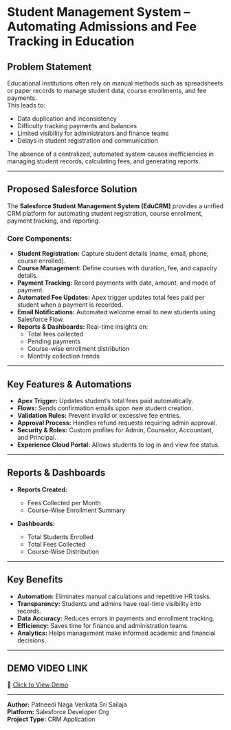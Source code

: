# Student Management System – Automating Admissions and Fee Tracking in Education

## Problem Statement
Educational institutions often rely on manual methods such as spreadsheets or paper records to manage student data, course enrollments, and fee payments.  
This leads to:
- Data duplication and inconsistency  
- Difficulty tracking payments and balances  
- Limited visibility for administrators and finance teams  
- Delays in student registration and communication  

The absence of a centralized, automated system causes inefficiencies in managing student records, calculating fees, and generating reports.  

---

## Proposed Salesforce Solution
The **Salesforce Student Management System (EduCRM)** provides a unified CRM platform for automating student registration, course enrollment, payment tracking, and reporting.  

### Core Components:
- **Student Registration:** Capture student details (name, email, phone, course enrolled).  
- **Course Management:** Define courses with duration, fee, and capacity details.  
- **Payment Tracking:** Record payments with date, amount, and mode of payment.  
- **Automated Fee Updates:** Apex trigger updates total fees paid per student when a payment is recorded.  
- **Email Notifications:** Automated welcome email to new students using Salesforce Flow.  
- **Reports & Dashboards:** Real-time insights on:
  - Total fees collected  
  - Pending payments  
  - Course-wise enrollment distribution  
  - Monthly collection trends  

---

## Key Features & Automations
- **Apex Trigger:** Updates student’s total fees paid automatically.  
- **Flows:** Sends confirmation emails upon new student creation.  
- **Validation Rules:** Prevent invalid or excessive fee entries.  
- **Approval Process:** Handles refund requests requiring admin approval.  
- **Security & Roles:** Custom profiles for Admin, Counselor, Accountant, and Principal.  
- **Experience Cloud Portal:** Allows students to log in and view fee status.  

---

## Reports & Dashboards
- **Reports Created:**
  - Fees Collected per Month  
  - Course-Wise Enrollment Summary  
  
- **Dashboards:**
  - Total Students Enrolled  
  - Total Fees Collected  
  - Course-Wise Distribution  

---

## Key Benefits
- **Automation:** Eliminates manual calculations and repetitive HR tasks.  
- **Transparency:** Students and admins have real-time visibility into records.  
- **Data Accuracy:** Reduces errors in payments and enrollment tracking.  
- **Efficiency:** Saves time for finance and administration teams.  
- **Analytics:** Helps management make informed academic and financial decisions.  

---

## DEMO VIDEO LINK
🎥 [Click to View Demo](https://drive.google.com/file/d/1BifjF7ldNUKOQWi-AFR7tGL-MzICW1N5/view?usp=drivesdk)

---

**Author:** Patneedi Naga Venkata Sri Sailaja  
**Platform:** Salesforce Developer Org  
**Project Type:** CRM Application
